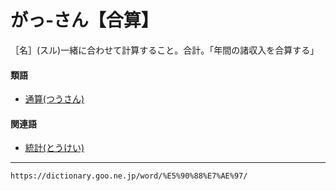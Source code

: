 # がっ‐さん【合算】

［名］(スル)一緒に合わせて計算すること。合計。「年間の諸収入を合算する」

#### 類語

-   [通算(つうさん)](https://dictionary.goo.ne.jp/word/%E9%80%9A%E7%AE%97/#jn-146266)

#### 関連語

-   [統計(とうけい)](https://dictionary.goo.ne.jp/word/%E7%B5%B1%E8%A8%88/#jn-155541)

---
`https://dictionary.goo.ne.jp/word/%E5%90%88%E7%AE%97/`